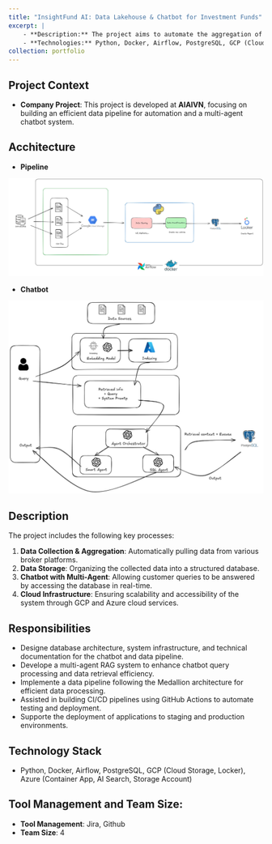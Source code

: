 ```yaml
---
title: "InsightFund AI: Data Lakehouse & Chatbot for Investment Funds"
excerpt: |
    - **Description:** The project aims to automate the aggregation of broker data from multiple sources. It builds an automated pipeline to collect, process, and store data efficiently. Additionally, multi-agent systems are integrated to answer customer queries based on provided data and directly query the database for real-time information retrieval.
    - **Technologies:** Python, Docker, Airflow, PostgreSQL, GCP (Cloud Storage, Locker, Cloud Composer), Azure (ContainerApp)
collection: portfolio
---
```


## **Project Context**
- **Company Project**: This project is developed at **AIAIVN**, focusing on building an efficient data pipeline for automation and a multi-agent chatbot system.

## **Acchitecture**
- **Pipeline**
<img src='/images/xstar_pipeline.png'>

- **Chatbot**
<img src='/images/multi_agent.png'>

## **Description**  
The project includes the following key processes:
1. **Data Collection & Aggregation**: Automatically pulling data from various broker platforms.
2. **Data Storage**: Organizing the collected data into a structured database.
3. **Chatbot with Multi-Agent**: Allowing customer queries to be answered by accessing the database in real-time.
4. **Cloud Infrastructure**: Ensuring scalability and accessibility of the system through GCP and Azure cloud services.

## **Responsibilities**  
- Designe database architecture, system infrastructure, and technical documentation for the chatbot and data pipeline.
- Develope a multi-agent RAG system to enhance chatbot query processing and data retrieval efficiency.
- Implemente a data pipeline following the Medallion architecture for efficient data processing.
- Assisted in building CI/CD pipelines using GitHub Actions to automate testing and deployment.
- Supporte the deployment of applications to staging and production environments.



## **Technology Stack**  
- Python, Docker, Airflow, PostgreSQL, GCP (Cloud Storage, Locker), Azure (Container App, AI Search, Storage Account)

<!-- - **Python**: Core language used for data processing and scripting.
- **Docker**: Containerization of the system for easy deployment and scalability.
- **Airflow**: Task scheduling and orchestration for automated workflows.
- **PostgreSQL**: Relational database for storing and querying broker data.
- **GCP (Cloud Storage, Locker)**: Cloud services for secure and scalable data storage.
- **Azure (ContainerApp)**: Platform for hosting containers.  -->


## **Tool Management and Team Size**:
- **Tool Management**: Jira, Github
- **Team Size**: 4